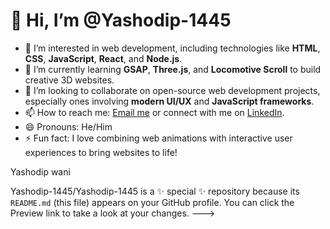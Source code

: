 # 👋 Hi, I’m @Yashodip-1445

- 👀 I’m interested in web development, including technologies like **HTML**, **CSS**, **JavaScript**, **React**, and **Node.js**.
- 🌱 I’m currently learning **GSAP**, **Three.js**, and **Locomotive Scroll** to build creative 3D websites.
- 💞️ I’m looking to collaborate on open-source web development projects, especially ones involving **modern UI/UX** and **JavaScript frameworks**.
- 📫 How to reach me: [Email me](mailto:your-email@example.com) or connect with me on [LinkedIn](https://linkedin.com/in/your-profile).
- 😄 Pronouns: He/Him
- ⚡ Fun fact: I love combining web animations with interactive user experiences to bring websites to life!
<p>Yashodip wani</P
<!---

Yashodip-1445/Yashodip-1445 is a ✨ special ✨ repository because its `README.md` (this file) appears on your GitHub profile.
You can click the Preview link to take a look at your changes.
--->
